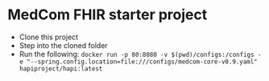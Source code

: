# MedCom FHIR starter project


* Clone this project
* Step into the cloned folder
* Run the following: `docker run -p 80:8080 -v $(pwd)/configs:/configs -e "--spring.config.location=file:///configs/medcom-core-v0.9.yaml" hapiproject/hapi:latest`

